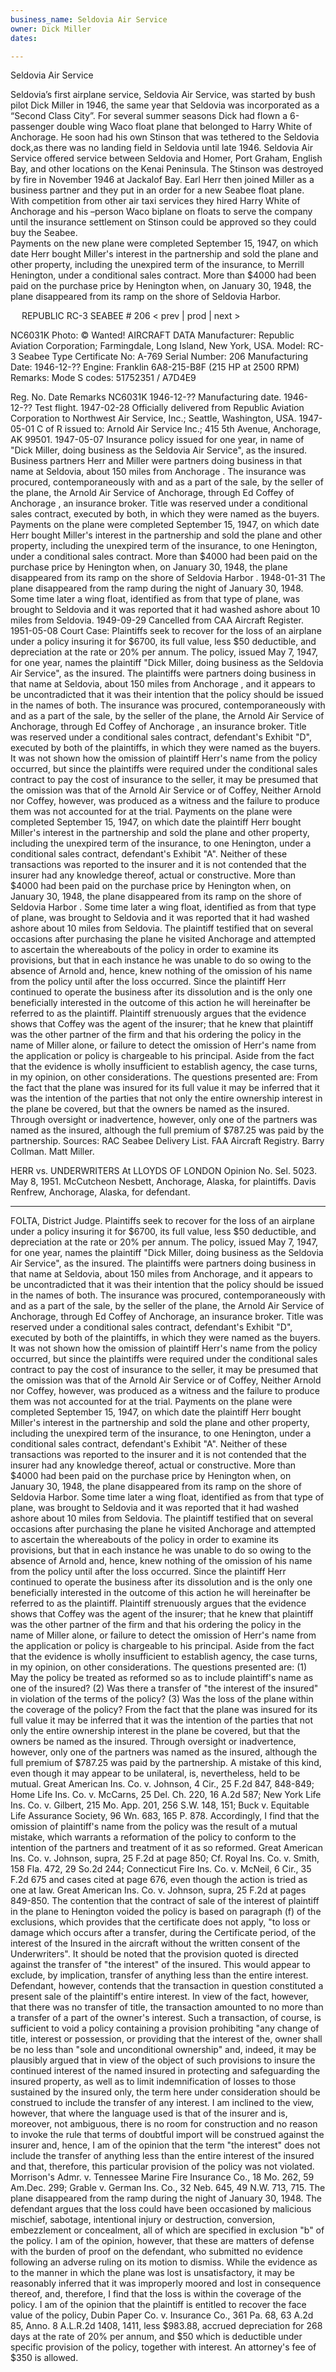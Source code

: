 ```yaml
---
business_name: Seldovia Air Service
owner: Dick Miller
dates:

---
```


Seldovia Air Service

Seldovia’s first airplane service, Seldovia Air Service, was started by bush pilot Dick Miller in 1946, the same year that Seldovia was incorporated as a “Second Class City”.  For several summer seasons Dick had flown a 6-passenger double wing Waco float plane that belonged to Harry White of Anchorage. He soon had his own Stinson that was tethered to the Seldovia dock,as there was no landing field in Seldovia until late 1946.  Seldovia Air Service offered service between Seldovia and Homer, Port Graham, English Bay, and other locations on the Kenai Peninsula.  The Stinson was destroyed by fire in November 1946 at Jackalof Bay.  Earl Herr then joined Miller as a business partner and they put in an order for a new Seabee float plane.   With competition from other air taxi services they hired Harry White of Anchorage and his –person Waco biplane on floats to serve the company until the insurance settlement on Stinson could be approved so they could buy the Seabee.   
Payments on the new plane were completed September 15, 1947, on which date Herr bought Miller's interest in the partnership and sold the plane and other property, including the unexpired term of the insurance, to Merrill Henington, under a conditional sales contract. More than $4000 had been paid on the purchase price by Henington when, on January 30, 1948, the plane disappeared from its ramp on the shore of Seldovia Harbor.



 
REPUBLIC RC-3 SEABEE # 206
< prev | prod | next > 

 
NC6031K
Photo: © Wanted! 
AIRCRAFT DATA
Manufacturer:	Republic Aviation Corporation; Farmingdale, Long Island, New York, USA.
Model:	RC-3 Seabee
Type Certificate No:	A-769
Serial Number:	206
Manufacturing Date:	1946-12-??
Engine:	Franklin 6A8-215-B8F (215 HP at 2500 RPM) 
Remarks:	Mode S codes: 51752351 / A7D4E9
 	
Reg. No.	Date	Remarks
NC6031K	1946-12-??	Manufacturing date.
	1946-12-??	Test flight.
	1947-02-28	Officially delivered from Republic Aviation Corporation to Northwest Air Service, Inc.; Seattle, Washington, USA.
	1947-05-01	C of R issued to:
Arnold Air Service Inc.; 415 5th Avenue, Anchorage, AK 99501.
	1947-05-07	Insurance policy issued for one year, in name of "Dick Miller, doing business as the Seldovia Air Service", as the insured. Business partners Herr and Miller were partners doing business in that name at Seldovia, about 150 miles from Anchorage . The insurance was procured, contemporaneously with and as a part of the sale, by the seller of the plane, the Arnold Air Service of Anchorage, through Ed Coffey of Anchorage , an insurance broker. Title was reserved under a conditional sales contract, executed by both, in which they were named as the buyers. 
Payments on the plane were completed September 15, 1947, on which date Herr bought Miller's interest in the partnership and sold the plane and other property, including the unexpired term of the insurance, to one Henington, under a conditional sales contract. More than $4000 had been paid on the purchase price by Henington when, on January 30, 1948, the plane disappeared from its ramp on the shore of Seldovia Harbor .
	1948-01-31	The plane disappeared from the ramp during the night of January 30, 1948. Some time later a wing float, identified as from that type of plane, was brought to Seldovia and it was reported that it had washed ashore about 10 miles from Seldovia. 
	1949-09-29	Cancelled from CAA Aircraft Register.
	1951-05-08	Court Case: 
Plaintiffs seek to recover for the loss of an airplane under a policy insuring it for $6700, its full value, less $50 deductible, and depreciation at the rate or 20% per annum. 
The policy, issued May 7, 1947, for one year, names the plaintiff "Dick Miller, doing business as the Seldovia Air Service", as the insured. The plaintiffs were partners doing business in that name at Seldovia, about 150 miles from Anchorage , and it appears to be uncontradicted that it was their intention that the policy should be issued in the names of both. The insurance was procured, contemporaneously with and as a part of the sale, by the seller of the plane, the Arnold Air Service of Anchorage, through Ed Coffey of Anchorage , an insurance broker. Title was reserved under a conditional sales contract, defendant's Exhibit "D", executed by both of the plaintiffs, in which they were named as the buyers. It was not shown how the omission of plaintiff Herr's name from the policy occurred, but since the plaintiffs were required under the conditional sales contract to pay the cost of insurance to the seller, it may be presumed that the omission was that of the Arnold Air Service or of Coffey, Neither Arnold nor Coffey, however, was produced as a witness and the failure to produce them was not accounted for at the trial. 
Payments on the plane were completed September 15, 1947, on which date the plaintiff Herr bought Miller's interest in the partnership and sold the plane and other property, including the unexpired term of the insurance, to one Henington, under a conditional sales contract, defendant's Exhibit "A". Neither of these transactions was reported to the insurer and it is not contended that the insurer had any knowledge thereof, actual or constructive. More than $4000 had been paid on the purchase price by Henington when, on January 30, 1948, the plane disappeared from its ramp on the shore of Seldovia Harbor . Some time later a wing float, identified as from that type of plane, was brought to Seldovia and it was reported that it had washed ashore about 10 miles from Seldovia. The plaintiff testified that on several occasions after purchasing the plane he visited Anchorage and attempted to ascertain the whereabouts of the policy in order to examine its provisions, but that in each instance he was unable to do so owing to the absence of Arnold and, hence, knew nothing of the omission of his name from the policy until after the loss occurred. 
Since the plaintiff Herr continued to operate the business after its dissolution and is the only one beneficially interested in the outcome of this action he will hereinafter be referred to as the plaintiff. 
Plaintiff strenuously argues that the evidence shows that Coffey was the agent of the insurer; that he knew that plaintiff was the other partner of the firm and that his ordering the policy in the name of Miller alone, or failure to detect the omission of Herr's name from the application or policy is chargeable to his principal. Aside from the fact that the evidence is wholly insufficient to establish agency, the case turns, in my opinion, on other considerations. The questions presented are: 
From the fact that the plane was insured for its full value it may be inferred that it was the intention of the parties that not only the entire ownership interest in the plane be covered, but that the owners be named as the insured. Through oversight or inadvertence, however, only one of the partners was named as the insured, although the full premium of $787.25 was paid by the partnership.
 	Sources:	RAC Seabee Delivery List.
FAA Aircraft Registry.
Barry Collman.
Matt Miller.



HERR vs. UNDERWRITERS At LLOYDS OF LONDON
Opinion
No. Sel. 5023. 
May 8, 1951. 
McCutcheon Nesbett, Anchorage, Alaska, for plaintiffs. 
Davis Renfrew, Anchorage, Alaska, for defendant. 
________________________________________
FOLTA, District Judge. 
Plaintiffs seek to recover for the loss of an airplane under a policy insuring it for $6700, its full value, less $50 deductible, and depreciation at the rate or 20% per annum. 
The policy, issued May 7, 1947, for one year, names the plaintiff "Dick Miller, doing business as the Seldovia Air Service", as the insured. The plaintiffs were partners doing business in that name at Seldovia, about 150 miles from Anchorage, and it appears to be uncontradicted that it was their intention that the policy should be issued in the names of both. The insurance was procured, contemporaneously with and as a part of the sale, by the seller of the plane, the Arnold Air Service of Anchorage, through Ed Coffey of Anchorage, an insurance broker. Title was reserved under a conditional sales contract, defendant's Exhibit "D", executed by both of the plaintiffs, in which they were named as the buyers. It was not shown how the omission of plaintiff Herr's name from the policy occurred, but since the plaintiffs were required under the conditional sales contract to pay the cost of insurance to the seller, it may be presumed that the omission was that of the Arnold Air Service or of Coffey, Neither Arnold nor Coffey, however, was produced as a witness and the failure to produce them was not accounted for at the trial. 
Payments on the plane were completed September 15, 1947, on which date the plaintiff Herr bought Miller's interest in the partnership and sold the plane and other property, including the unexpired term of the insurance, to one Henington, under a conditional sales contract, defendant's Exhibit "A". Neither of these transactions was reported to the insurer and it is not contended that the insurer had any knowledge thereof, actual or constructive. More than $4000 had been paid on the purchase price by Henington when, on January 30, 1948, the plane disappeared from its ramp on the shore of Seldovia Harbor. Some time later a wing float, identified as from that type of plane, was brought to Seldovia and it was reported that it had washed ashore about 10 miles from Seldovia. The plaintiff testified that on several occasions after purchasing the plane he visited Anchorage and attempted to ascertain the whereabouts of the policy in order to examine its provisions, but that in each instance he was unable to do so owing to the absence of Arnold and, hence, knew nothing of the omission of his name from the policy until after the loss occurred. 
Since the plaintiff Herr continued to operate the business after its dissolution and is the only one beneficially interested in the outcome of this action he will hereinafter be referred to as the plaintiff. 
Plaintiff strenuously argues that the evidence shows that Coffey was the agent of the insurer; that he knew that plaintiff was the other partner of the firm and that his ordering the policy in the name of Miller alone, or failure to detect the omission of Herr's name from the application or policy is chargeable to his principal. Aside from the fact that the evidence is wholly insufficient to establish agency, the case turns, in my opinion, on other considerations. The questions presented are: 
(1) May the policy be treated as reformed so as to include plaintiff's name as one of the insured? 
(2) Was there a transfer of "the interest of the insured" in violation of the terms of the policy? 
(3) Was the loss of the plane within the coverage of the policy? 
From the fact that the plane was insured for its full value it may be inferred that it was the intention of the parties that not only the entire ownership interest in the plane be covered, but that the owners be named as the insured. Through oversight or inadvertence, however, only one of the partners was named as the insured, although the full premium of $787.25 was paid by the partnership. A mistake of this kind, even though it may appear to be unilateral, is, nevertheless, held to be mutual. Great American Ins. Co. v. Johnson, 4 Cir., 25 F.2d 847, 848-849; Home Life Ins. Co. v. McCarns, 25 Del. Ch. 220, 16 A.2d 587; New York Life Ins. Co. v. Gilbert, 215 Mo. App. 201, 256 S.W. 148, 151; Buck v. Equitable Life Assurance Society, 96 Wn. 683, 165 P. 878. Accordingly, I find that the omission of plaintiff's name from the policy was the result of a mutual mistake, which warrants a reformation of the policy to conform to the intention of the partners and treatment of it as so reformed. Great American Ins. Co. v. Johnson, supra, 25 F.2d at page 850; Cf. Royal Ins. Co. v. Smith, 158 Fla. 472, 29 So.2d 244; Connecticut Fire Ins. Co. v. McNeil, 6 Cir., 35 F.2d 675 and cases cited at page 676, even though the action is tried as one at law. Great American Ins. Co. v. Johnson, supra, 25 F.2d at pages 849-850. 
The contention that the contract of sale of the interest of plaintiff in the plane to Henington voided the policy is based on paragraph (f) of the exclusions, which provides that the certificate does not apply, "to loss or damage which occurs after a transfer, during the Certificate period, of the interest of the Insured in the aircraft without the written consent of the Underwriters". 
It should be noted that the provision quoted is directed against the transfer of "the interest" of the insured. This would appear to exclude, by implication, transfer of anything less than the entire interest. 
Defendant, however, contends that the transaction in question constituted a present sale of the plaintiff's entire interest. In view of the fact, however, that there was no transfer of title, the transaction amounted to no more than a transfer of a part of the owner's interest. Such a transaction, of course, is sufficient to void a policy containing a provision prohibiting "any change of title, interest or possession, or providing that the interest of the, owner shall be no less than "sole and unconditional ownership" and, indeed, it may be plausibly argued that in view of the object of such provisions to insure the continued interest of the named insured in protecting and safeguarding the insured property, as well as to limit indemnification of losses to those sustained by the insured only, the term here under consideration should be construed to include the transfer of any interest. I am inclined to the view, however, that where the language used is that of the insurer and is, moreover, not ambiguous, there is no room for construction and no reason to invoke the rule that terms of doubtful import will be construed against the insurer and, hence, I am of the opinion that the term "the interest" does not include the transfer of anything less than the entire interest of the insured and that, therefore, this particular provision of the policy was not violated. Morrison's Admr. v. Tennessee Marine Fire Insurance Co., 18 Mo. 262, 59 Am.Dec. 299; Grable v. German Ins. Co., 32 Neb. 645, 49 N.W. 713, 715. 
The plane disappeared from the ramp during the night of January 30, 1948. The defendant argues that the loss could have been occasioned by malicious mischief, sabotage, intentional injury or destruction, conversion, embezzlement or concealment, all of which are specified in exclusion "b" of the policy. I am of the opinion, however, that these are matters of defense with the burden of proof on the defendant, who submitted no evidence following an adverse ruling on its motion to dismiss. While the evidence as to the manner in which the plane was lost is unsatisfactory, it may be reasonably inferred that it was improperly moored and lost in consequence thereof, and, therefore, I find that the loss is within the coverage of the policy. 
I am of the opinion that the plaintiff is entitled to recover the face value of the policy, Dubin Paper Co. v. Insurance Co., 361 Pa. 68, 63 A.2d 85, Anno. 8 A.L.R.2d 1408, 1411, less $983.88, accrued depreciation for 268 days at the rate of 20% per annum, and $50 which is deductible under specific provision of the policy, together with interest. 
An attorney's fee of $350 is allowed. 

